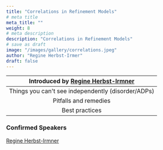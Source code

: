 ```yaml
---
title: "Correlations in Refinement Models"
# meta title
meta_title: ""
weight: 8
# meta description
description: "Correlations in Refinement Models"
# save as draft
image: "/images/gallery/correlations.jpeg"
author: "Regine Herbst-Irmer"
draft: false
---
```


Introduced by [Regine Herbst-Irmner](/authors/regine-herbst-irmer)|
|:---:|
|Things you can't see independently (disorder/ADPs)|
|Pitfalls and remedies|
|Best practices |

### Confirmed Speakers
[Regine Herbst-Irmner](/authors/regine-herbst-irmer)
